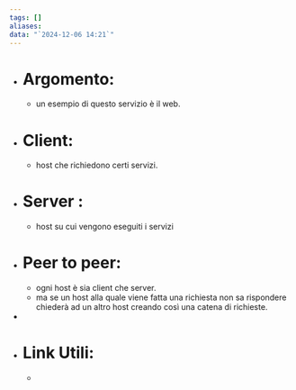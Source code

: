 ```yaml
---
tags: []
aliases: 
data: "`2024-12-06 14:21`"
---
```

- # Argomento:
	- un esempio di questo servizio è il web.
- # Client:
	- host che richiedono certi servizi.
- # Server :
	- host su cui vengono eseguiti i servizi
- # Peer to peer:
	- ogni host è sia client che server.
	- ma se un host alla quale viene fatta una richiesta non sa rispondere chiederà ad un altro host creando così una catena di richieste.
- 
- # Link Utili:
	- 